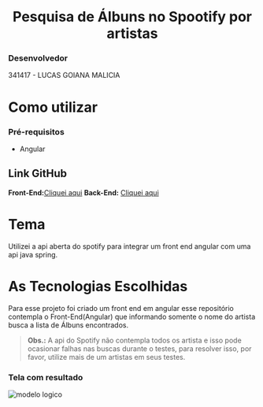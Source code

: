 
<h1 align="center"> Pesquisa de Álbuns no Spootify por artistas </h1>

###  Desenvolvedor<Br>
341417 - LUCAS GOIANA MALICIA<br>

# Como utilizar 

### Pré-requisitos

- Angular

## Link GitHub

  <b>Front-End:</b><a href="https://github.com/LucasGoiana/search-albuns-spotify-angular/">Cliquei aqui</a>
  <b>Back-End:</b> <a href="https://github.com/LucasGoiana/search-albuns-spotify-java/">Cliquei aqui</a>
# Tema
Utilizei a api aberta do spotify para integrar um front end angular com uma api java spring.

# As Tecnologias Escolhidas

Para esse projeto foi criado um front end em angular esse repositório contempla o Front-End(Angular) que informando somente o nome do artista busca a lista de Álbuns encontrados.<br>

  > <b>Obs.:</b> A  api do Spotify não contempla todos os artista e isso pode ocasionar falhas nas buscas durante o testes, para resolver isso, por favor, utilize mais de um artistas em seus testes.


### Tela com resultado

![modelo logico](https://lucasgoiana.com/albuns.png)

